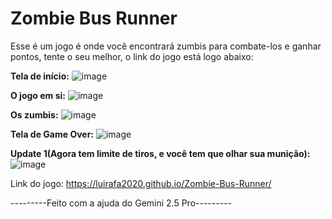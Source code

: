 # Zombie Bus Runner
Esse é um jogo é onde você encontrará zumbis para combate-los e ganhar pontos, tente o seu melhor, o link do jogo está logo abaixo:

**Tela de início:**
![image](https://github.com/user-attachments/assets/ebf43cfc-6f73-49a9-913d-957c70af426d)

**O jogo em si:**
![image](https://github.com/user-attachments/assets/92af9c33-24d1-4358-b756-a56631a6ac7b)

**Os zumbis:**
![image](https://github.com/user-attachments/assets/92cb4389-08cf-4732-9834-fc58a2b38016)

**Tela de Game Over:**
![image](https://github.com/user-attachments/assets/31c5bd1b-f132-4825-be08-f64f958fa918)

**Update 1(Agora tem limite de tiros, e você tem que olhar sua munição):**
![image](https://github.com/user-attachments/assets/53a85c0e-ae1e-46e2-9611-ccecfe27c266)

Link do jogo: https://luirafa2020.github.io/Zombie-Bus-Runner/

---------Feito com a ajuda do Gemini 2.5 Pro---------
